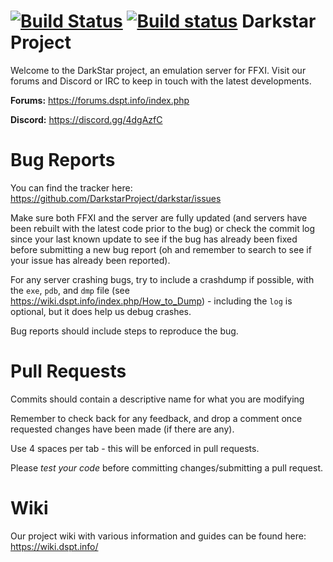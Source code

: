 [![Build Status](https://travis-ci.org/DarkstarProject/darkstar.svg?branch=master)](https://travis-ci.org/DarkstarProject/darkstar)
[![Build status](https://ci.appveyor.com/api/projects/status/69bemc5htluv9ss3/branch/master?svg=true)](https://ci.appveyor.com/project/teschnei/darkstar/branch/master)
Darkstar Project
========

Welcome to the DarkStar project, an emulation server for FFXI.
Visit our forums and Discord or IRC to keep in touch with the latest developments.

**Forums:** https://forums.dspt.info/index.php

**Discord:**
https://discord.gg/4dgAzfC

Bug Reports
========
You can find the tracker here: https://github.com/DarkstarProject/darkstar/issues

Make sure both FFXI and the server are fully updated (and servers have been rebuilt with the latest code prior to the bug) or check the commit log since your last known update to see if the bug has already been fixed before submitting a new bug report (oh and remember to search to see if your issue has already been reported).

For any server crashing bugs, try to include a crashdump if possible, with the ```exe```, ```pdb```, and ```dmp``` file (see https://wiki.dspt.info/index.php/How_to_Dump) - including the ```log``` is optional, but it does help us debug crashes.

Bug reports should include steps to reproduce the bug.

Pull Requests
========
Commits should contain a descriptive name for what you are modifying

Remember to check back for any feedback, and drop a comment once requested changes have been made (if there are any).

Use 4 spaces per tab - this will be enforced in pull requests.

Please *test your code* before committing changes/submitting a pull request.

Wiki
========
Our project wiki with various information and guides can be found here:
https://wiki.dspt.info/
